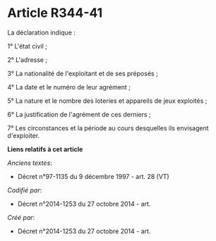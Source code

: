 # Article R344-41

La déclaration indique :

1° L'état civil ;

2° L'adresse ;

3° La nationalité de l'exploitant et de ses préposés ;

4° La date et le numéro de leur agrément ;

5° La nature et le nombre des loteries et appareils de jeux exploités ;

6° La justification de l'agrément de ces derniers ;

7° Les circonstances et la période au cours desquelles ils envisagent d'exploiter.

**Liens relatifs à cet article**

_Anciens textes_:

  - Décret n°97-1135 du 9 décembre 1997 - art. 28 (VT)

_Codifié par_:

  - Décret n°2014-1253 du 27 octobre 2014 - art.

_Créé par_:

  - Décret n°2014-1253 du 27 octobre 2014 - art.
